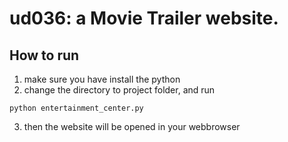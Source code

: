 # ud036: a Movie Trailer website.

## How to run

1. make sure you have install the python
2. change the directory to project folder, and run

```
python entertainment_center.py
```

3. then the website will be opened in your webbrowser
